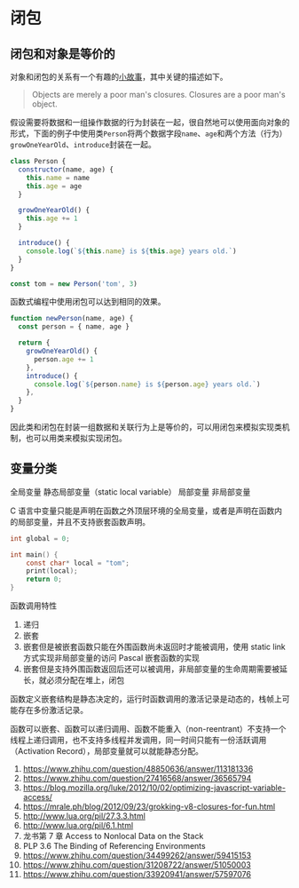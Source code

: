 # 闭包

## 闭包和对象是等价的

对象和闭包的关系有一个有趣的[小故事](https://www.iteye.com/blog/rednaxelafx-245022)，其中关键的描述如下。

> Objects are merely a poor man's closures. Closures are a poor man's object.

假设需要将数据和一组操作数据的行为封装在一起，很自然地可以使用面向对象的形式，下面的例子中使用类`Person`将两个数据字段`name`、`age`和两个方法（行为）`growOneYearOld`、`introduce`封装在一起。

```js
class Person {
  constructor(name, age) {
    this.name = name
    this.age = age
  }

  growOneYearOld() {
    this.age += 1
  }

  introduce() {
    console.log(`${this.name} is ${this.age} years old.`)
  }
}

const tom = new Person('tom', 3)
```

函数式编程中使用闭包可以达到相同的效果。

```js
function newPerson(name, age) {
  const person = { name, age }

  return {
    growOneYearOld() {
      person.age += 1
    },
    introduce() {
      console.log(`${person.name} is ${person.age} years old.`)
    },
  }
}
```

因此类和闭包在封装一组数据和关联行为上是等价的，可以用闭包来模拟实现类机制，也可以用类来模拟实现闭包。

## 变量分类

全局变量
静态局部变量（static local variable）
局部变量
非局部变量

C 语言中变量只能是声明在函数之外顶层环境的全局变量，或者是声明在函数内的局部变量，并且不支持嵌套函数声明。

```c
int global = 0;

int main() {
	const char* local = "tom";
	print(local);
	return 0;
}
```

函数调用特性

1. 递归
1. 嵌套
1. 嵌套但是被嵌套函数只能在外围函数尚未返回时才能被调用，使用 static link 方式实现非局部变量的访问 Pascal 嵌套函数的实现
1. 嵌套但是支持外围函数返回后还可以被调用，非局部变量的生命周期需要被延长，就必须分配在堆上，闭包

函数定义嵌套结构是静态决定的，运行时函数调用的激活记录是动态的，栈帧上可能存在多份激活记录。

函数可以嵌套、函数可以递归调用、函数不能重入（non-reentrant）不支持一个线程上递归调用，也不支持多线程并发调用，同一时间只能有一份活跃调用（Activation Record），局部变量就可以就能静态分配。

1. https://www.zhihu.com/question/48850636/answer/113181336
1. https://www.zhihu.com/question/27416568/answer/36565794
1. https://blog.mozilla.org/luke/2012/10/02/optimizing-javascript-variable-access/
1. https://mrale.ph/blog/2012/09/23/grokking-v8-closures-for-fun.html
1. http://www.lua.org/pil/27.3.3.html
1. http://www.lua.org/pil/6.1.html
1. 龙书第 7 章 Access to Nonlocal Data on the Stack
1. PLP 3.6 The Binding of Referencing Environments
1. https://www.zhihu.com/question/34499262/answer/59415153
1. https://www.zhihu.com/question/31208722/answer/51050003
1. https://www.zhihu.com/question/33920941/answer/57597076

